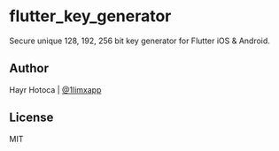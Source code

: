 # flutter_key_generator

Secure unique 128, 192, 256 bit key generator for Flutter iOS & Android.

## Author

Hayr Hotoca | [@1limxapp](https://twitter.com/1limxapp)
## License

MIT
